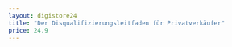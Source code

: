 ```yaml
---
layout: digistore24
title: "Der Disqualifizierungsleitfaden für Privatverkäufer"
price: 24.9
---
```

